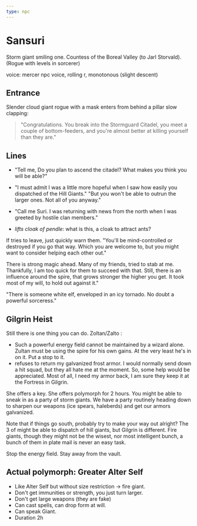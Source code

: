 ```yaml
---
type: npc
---
```


# Sansuri
Storm giant smiling one. Countess of the Boreal Valley (to Jarl Storvald).
(Rogue with levels in sorcerer)

voice: mercer npc voice, rolling r, monotonous (slight descent)

## Entrance
Slender cloud giant rogue with a mask enters from behind a pillar slow clapping:

> "Congratulations. You break into the Stormguard Citadel, you meet a couple of bottom-feeders, and you're almost better at killing yourself than they are."

## Lines
- "Tell me, Do you plan to ascend the citadel? What makes you think you will be able?"
- "I must admit I was a little more hopeful when I saw how easily you dispatched of the Hill Giants."
"But you won't be able to outrun the larger ones. Not all of you anyway."

- "Call me Suri. I was returning with news from the north when I was greeted by hostile clan members."
- *lifts cloak of pendle*: what is this, a cloak to attract ants?

If tries to leave, just quickly warn them. "You'll be mind-controlled or destroyed if you go that way. Which you are welcome to, but you might want to consider helping each other out."

There is strong magic ahead. Many of my friends, tried to stab at me. Thankfully, I am too quick for them to succeed with that. Still, there is an influence around the spire, that grows stronger the higher you get. It took most of my will, to hold out against it."

"There is someone  white elf, enveloped in an icy tornado. No doubt a powerful sorceress."

## Gilgrin Heist
Still there is one thing you can do. Zoltan/Zalto :
- Such a powerful energy field cannot be maintained by a wizard alone. Zultan must be using the spire for his own gains. At the very least he's in on it. Put a stop to it.
- refuses to return my galvanized frost armor. I would normally send down a hit squad, but they all hate me at the moment. So, some help would be appreciated. Most of all, I need my armor back, I am sure they keep it at the Fortress in Gilgrin.

She offers a key. She offers polymorph for 2 hours. You might be able to sneak in as a party of storm giants. We have a party routinely heading down to sharpen our weapons (ice spears, haleberds) and get our armors galvanized.

Note that if things go south, probably try to make your way out alright? The 3 of might be able to dispatch of hill giants, but Gilgrin is different. Fire giants, though they might not be the wisest, nor most intelligent bunch, a bunch of them in plate mail is never an easy task.

Stop the energy field. Stay away from the vault.

## Actual polymorph: Greater Alter Self
- Like Alter Self but without size restriction -> fire giant.
- Don't get immunities or strength, you just turn larger.
- Don't get large weapons (they are fake)
- Can cast spells, can drop form at will.
- Can speak Giant.
- Duration 2h
